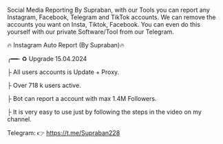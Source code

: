 Social Media Reporting By Supraban, with our Tools you can report any Instagram, Facebook, Telegram and TikTok accounts.
We can remove the accounts you want on Insta, Tiktok, Facebook. You can even do this yourself with our private Software/Tool from our Telegram.

🔥 Instagram Auto Report (By Supraban)🔥

╭━━╴♻️ Upgrade 15.04.2024

├  All users accounts is Update + Proxy.

├  Over 718 k users active.

├  Bot can report a account with max 1.4M Followers.

├  It is very easy to use just by following the steps in the video on my channel.

Telegram: 👉  https://t.me/Supraban228
